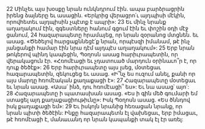 22 Մինչեւ այս խօսքը նրան ունկնդրում էին. ապա բարձրացրին իրենց ձայները եւ ասացին. «Երկրից վերացրո՛ւ այդպիսի մէկին, որովհետեւ այդպիսին չպէտք է ապրի»: 23 Եւ մինչ նրանք աղաղակում էին, զգեստները հանում գցում էին եւ փոշին օդի մէջ ցանում, 24 հազարապետը հրամայեց, որ նրան զօրանոց մտցնեն. եւ ասաց. «Ծեծելով հարցաքննեցէ՛ք նրան, որպէսզի իմանամ, թէ ինչ յանցանքի համար էին նրա դէմ այդպէս աղաղակում»: 25 Երբ նրան թոկերով պինդ կապեցին, Պօղոսն ասաց հարիւրապետին, որ վերակացուն էր. «Հռոմէացի եւ չդատուած մարդուն օրինաւո՞ր է, որ դուք ծեծէք»: 26 Երբ հարիւրապետը այս լսեց, մօտեցաւ հազարապետին, զեկուցեց եւ ասաց. «Ի՞նչ ես ուզում անել, քանի որ այս մարդը հռոմէական քաղաքացի է»: 27 Հազարապետը մօտեցաւ եւ նրան ասաց. «Ասա՛ ինձ, դու հռոմէացի՞ ես»: Եւ նա ասաց՝ այո՛: 28 Հազարապետը ի պատասխան ասաց. «Ես ի գին մեծ գումարի եմ ստացել այդ քաղաքացիութիւնը»: Իսկ Պօղոսն ասաց. «Ես ծննդով իսկ քաղաքացի եմ»: 29 Եւ իսկոյն նրանից հեռացան նրանք, որ նրան պիտի ծեծէին: Ինքը հազարապետն էլ վախեցաւ, երբ իմացաւ, թէ հռոմէացի է, մանաւանդ որ նրան կապանքի տակ էլ էր առել:
